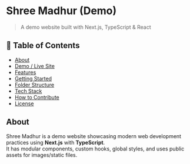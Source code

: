 # Shree Madhur (Demo)

> A demo website built with Next.js, TypeScript & React

## 🚀 Table of Contents

- [About](#about)  
- [Demo / Live Site](#demo--live-site)  
- [Features](#features)  
- [Getting Started](#getting-started)  
- [Folder Structure](#folder-structure)  
- [Tech Stack](#tech-stack)  
- [How to Contribute](#how-to-contribute)  
- [License](#license)


## About

Shree Madhur is a demo website showcasing modern web development practices using **Next.js** with **TypeScript**.  
It has modular components, custom hooks, global styles, and uses public assets for images/static files.
